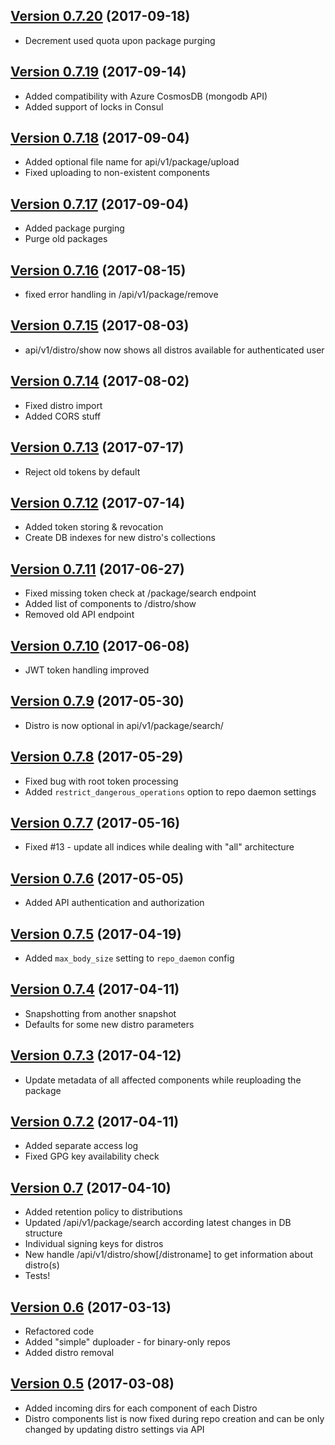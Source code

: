 ## [Version 0.7.20](https://github.com/beebeeep/cacus/tree/v0.7.20) (2017-09-18)
  * Decrement used quota upon package purging

## [Version 0.7.19](https://github.com/beebeeep/cacus/tree/v0.7.19) (2017-09-14)
  * Added compatibility with Azure CosmosDB (mongodb API)
  * Added support of locks in Consul

## [Version 0.7.18](https://github.com/beebeeep/cacus/tree/v0.7.18) (2017-09-04)
  * Added optional file name for api/v1/package/upload
  * Fixed uploading to non-existent components

## [Version 0.7.17](https://github.com/beebeeep/cacus/tree/v0.7.17) (2017-09-04)
  * Added package purging
  * Purge old packages

## [Version 0.7.16](https://github.com/beebeeep/cacus/tree/v0.7.16) (2017-08-15)
  * fixed error handling in /api/v1/package/remove

## [Version 0.7.15](https://github.com/beebeeep/cacus/tree/v0.7.15) (2017-08-03)
  * api/v1/distro/show now shows all distros available for authenticated user

## [Version 0.7.14](https://github.com/beebeeep/cacus/tree/v0.7.14) (2017-08-02)
  * Fixed distro import
  * Added CORS stuff

## [Version 0.7.13](https://github.com/beebeeep/cacus/tree/v0.7.13) (2017-07-17)
  * Reject old tokens by default

## [Version 0.7.12](https://github.com/beebeeep/cacus/tree/v0.7.12) (2017-07-14)
  * Added token storing & revocation
  * Create DB indexes for new distro's collections

## [Version 0.7.11](https://github.com/beebeeep/cacus/tree/v0.7.11) (2017-06-27)
  * Fixed missing token check at /package/search endpoint
  * Added list of components to /distro/show
  * Removed old API endpoint

## [Version 0.7.10](https://github.com/beebeeep/cacus/tree/v0.7.10) (2017-06-08)
  * JWT token handling improved

## [Version 0.7.9](https://github.com/beebeeep/cacus/tree/v0.7.9) (2017-05-30)
  * Distro is now optional in api/v1/package/search/

## [Version 0.7.8](https://github.com/beebeeep/cacus/tree/v0.7.8) (2017-05-29)
  * Fixed bug with root token processing
  * Added `restrict_dangerous_operations` option to repo daemon settings

## [Version 0.7.7](https://github.com/beebeeep/cacus/tree/v0.7.7) (2017-05-16)
  * Fixed #13 - update all indices while dealing with "all" architecture

## [Version 0.7.6](https://github.com/beebeeep/cacus/tree/v0.7.6) (2017-05-05)
  * Added API authentication and authorization

## [Version 0.7.5](https://github.com/beebeeep/cacus/tree/v0.7.5) (2017-04-19)
  * Added `max_body_size` setting to `repo_daemon` config

## [Version 0.7.4](https://github.com/beebeeep/cacus/tree/v0.7.4) (2017-04-11)
  * Snapshotting from another snapshot
  * Defaults for some new distro parameters

## [Version 0.7.3](https://github.com/beebeeep/cacus/tree/v0.7.3) (2017-04-12)
  * Update metadata of all affected components while reuploading the package

## [Version 0.7.2](https://github.com/beebeeep/cacus/tree/v0.7.2) (2017-04-11)
  * Added separate access log
  * Fixed GPG key availability check

## [Version 0.7](https://github.com/beebeeep/cacus/tree/v0.7) (2017-04-10)
  * Added retention policy to distributions
  * Updated /api/v1/package/search according latest changes in DB structure
  * Individual signing keys for distros
  * New handle /api/v1/distro/show[/distroname] to get information about
    distro(s)
  * Tests!

## [Version 0.6](https://github.com/beebeeep/cacus/tree/v0.6) (2017-03-13)
  * Refactored code
  * Added "simple" duploader - for binary-only repos
  * Added distro removal

## [Version 0.5](https://github.com/beebeeep/cacus/tree/v0.5) (2017-03-08)
  * Added incoming dirs for each component of each Distro
  * Distro components list is now fixed during repo creation and can be only
    changed by updating distro settings via API
